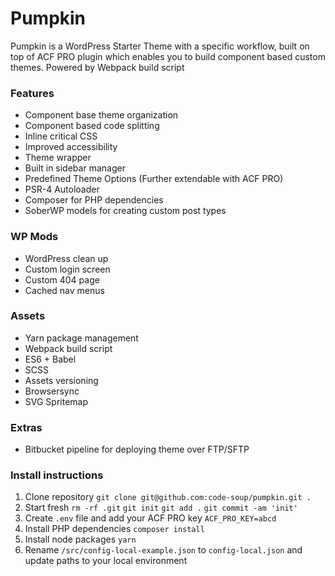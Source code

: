 # Pumpkin
Pumpkin is a WordPress Starter Theme with a specific workflow, built on top of ACF PRO plugin which enables you to build component based custom themes.
Powered by Webpack build script

### Features
- Component base theme organization
- Component based code splitting
- Inline critical CSS
- Improved accessibility
- Theme wrapper
- Built in sidebar manager
- Predefined Theme Options (Further extendable with ACF PRO)
- PSR-4 Autoloader
- Composer for PHP dependencies
- SoberWP models for creating custom post types

### WP Mods
- WordPress clean up
- Custom login screen
- Custom 404 page
- Cached nav menus

### Assets
- Yarn package management
- Webpack build script
- ES6 + Babel
- SCSS
- Assets versioning
- Browsersync
- SVG Spritemap

### Extras
- Bitbucket pipeline for deploying theme over FTP/SFTP

### Install instructions
1. Clone repository
`git clone git@github.com:code-soup/pumpkin.git .`
2. Start fresh
`rm -rf .git`
`git init`
`git add .`
`git commit -am 'init'`
3. Create `.env` file and add your ACF PRO key
`ACF_PRO_KEY=abcd`
4. Install PHP dependencies
`composer install`
5. Install node packages
`yarn`
6. Rename `/src/config-local-example.json` to `config-local.json` and update paths to your local environment